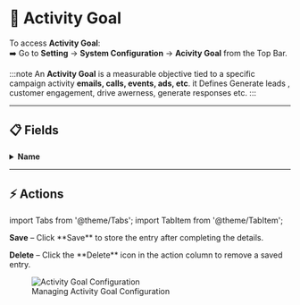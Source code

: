 # 🎯 **Activity Goal**

To access **Activity Goal**:  
➡️ Go to **Setting** → **System Configuration** → **Acivity Goal** from the Top Bar.

:::note
An **Activity Goal** is a measurable objective tied to a specific campaign activity **emails, calls, events, ads, etc**. it Defines Generate leads , customer engagement, drive awerness, generate responses etc.
:::

---

## 📋 Fields

<details>
<summary><strong>Name</strong></summary>
<p>  
  Defines the title or label of the activity goal.
</p>
</details>

---

## ⚡ Actions

import Tabs from '@theme/Tabs';
import TabItem from '@theme/TabItem';

<Tabs>
  <TabItem value="save" label="💾Save" default>
    <p><strong>Save</strong> – Click **Save** to store the entry after completing the details.</p>
  </TabItem>

  <TabItem value="delete" label="🗑️Delete">
    <p><strong>Delete</strong> – Click the **Delete** icon in the action column to remove a saved entry.</p>
  </TabItem>
</Tabs>

<figure>
  <img src="/media/system-configuration/activity-goal/activity-goal.png" alt="Activity Goal Configuration" />
  <figcaption>Managing Activity Goal Configuration</figcaption>
</figure>
